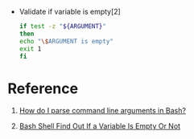 - Validate if variable is empty[2]


    ``` bash
    if test -z "${ARGUMENT}"
    then 
    echo "\$ARGUMENT is empty"
    exit 1
    fi
    ```


# Reference 

1. [How do I parse command line arguments in Bash?](https://stackoverflow.com/questions/192249/how-do-i-parse-command-line-arguments-in-bash)

2. [Bash Shell Find Out If a Variable Is Empty Or Not](https://www.cyberciti.biz/faq/unix-linux-bash-script-check-if-variable-is-empty/)
